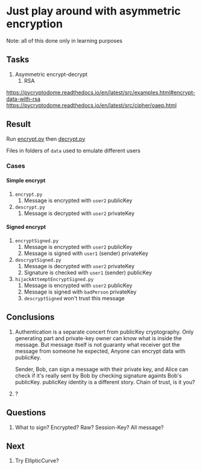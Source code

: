 # Just play around with asymmetric encryption

Note: all of this done only in learning purposes

## Tasks

1. Asymmetric encrypt-decrypt
   1. RSA

https://pycryptodome.readthedocs.io/en/latest/src/examples.html#encrypt-data-with-rsa
https://pycryptodome.readthedocs.io/en/latest/src/cipher/oaep.html

## Result

Run [encrypt.py](encrypt.py) then [decrypt.py](decrypt.py)

Files in folders of `data` used to emulate different users

### Cases

#### Simple encrypt

1. `encrypt.py`
   1. Message is encrypted with `user2` publicKey 
2. `descrypt.py`
   1. Message is decrypted with `user2` privateKey

#### Signed encrypt

1. `encryptSigned.py`
   1. Message is encrypted with `user2` publicKey
   2. Message is signed with `user1` (sender) privateKey
2. `descryptSigned.py`
   1. Message is decrypted with `user2` privateKey
   2. Signature is checked with `user1` (sender) publicKey
3. `hijackAttemptEncryptSigned.py`
   1. Message is encrypted with `user2` publicKey
   2. Message is signed with `badPerson` privateKey
   3. `descryptSigned` won't trust this message

## Conclusions

1. Authentication is a separate concert from publicKey cryptography. Only generating part and private-key owner can know what is inside the message. But message itself is not guaranty what receiver got the message from someone he expected, Anyone can encrypt data with publicKey.
   
   Sender, Bob, can sign a message with their private key, and Alice can check if it's really sent by Bob by checking signature againts Bob's publicKey. publicKey identity is a different story. Chain of trust, is it you?  
2. ?

## Questions

1. What to sign? Encrypted? Raw? Session-Key? All message?

## Next

1. Try EllipticCurve?